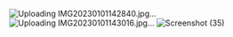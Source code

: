 ![Uploading IMG20230101142840.jpg…]()
![Uploading IMG20230101143016.jpg…]()
![Screenshot (35)](https://user-images.githubusercontent.com/121789302/210383410-4c61d285-e92c-4c58-829a-e6c7b30fd85e.png)
